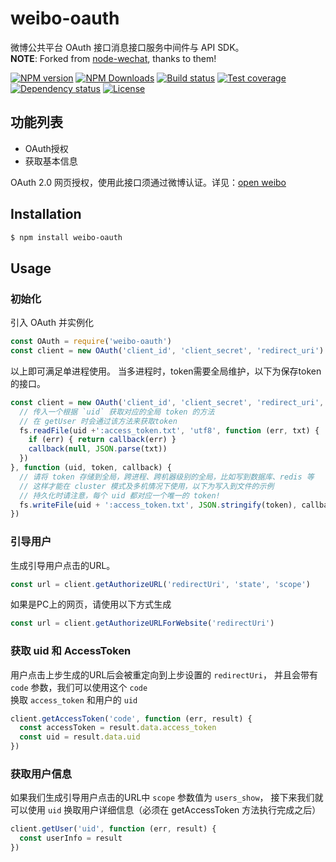 weibo-oauth
===============

微博公共平台 OAuth 接口消息接口服务中间件与 API SDK。  
**NOTE**: Forked from [node-wechat][], thanks to them!

[![NPM version][npm-img]][npm-url]
[![NPM Downloads][downloads-image]][npm-url]
[![Build status][travis-img]][travis-url]
[![Test coverage][coveralls-img]][coveralls-url]
[![Dependency status][david-img]][david-url]
[![License][license-img]][license-url]

## 功能列表

- OAuth授权
- 获取基本信息

OAuth 2.0 网页授权，使用此接口须通过微博认证。详见：[open weibo][]


## Installation

```sh
$ npm install weibo-oauth
```

## Usage

### 初始化

引入 OAuth 并实例化

```js
const OAuth = require('weibo-oauth')
const client = new OAuth('client_id', 'client_secret', 'redirect_uri')
```

以上即可满足单进程使用。
当多进程时，token需要全局维护，以下为保存token的接口。

```js
const client = new OAuth('client_id', 'client_secret', 'redirect_uri', function (uid, callback) {
  // 传入一个根据 `uid` 获取对应的全局 token 的方法
  // 在 getUser 时会通过该方法来获取token
  fs.readFile(uid +':access_token.txt', 'utf8', function (err, txt) {
    if (err) { return callback(err) }
    callback(null, JSON.parse(txt))
  })
}, function (uid, token, callback) {
  // 请将 token 存储到全局，跨进程、跨机器级别的全局，比如写到数据库、redis 等
  // 这样才能在 cluster 模式及多机情况下使用，以下为写入到文件的示例
  // 持久化时请注意，每个 uid 都对应一个唯一的 token!
  fs.writeFile(uid + ':access_token.txt', JSON.stringify(token), callback)
})
```

### 引导用户
生成引导用户点击的URL。

```js
const url = client.getAuthorizeURL('redirectUri', 'state', 'scope')
```

如果是PC上的网页，请使用以下方式生成
```js
const url = client.getAuthorizeURLForWebsite('redirectUri')
```

### 获取 uid 和 AccessToken

用户点击上步生成的URL后会被重定向到上步设置的 `redirectUri`，
并且会带有 `code` 参数，我们可以使用这个 `code`  
换取 `access_token` 和用户的 `uid`

```js
client.getAccessToken('code', function (err, result) {
  const accessToken = result.data.access_token
  const uid = result.data.uid
})
```

### 获取用户信息
如果我们生成引导用户点击的URL中 `scope` 参数值为 `users_show`，
接下来我们就可以使用 `uid` 换取用户详细信息（必须在 getAccessToken 方法执行完成之后）

```js
client.getUser('uid', function (err, result) {
  const userInfo = result
})
```

[license-url]: LICENSE
[open weibo]: http://open.weibo.com/wiki/%E5%BE%AE%E5%8D%9AAPI
[npm-img]: https://img.shields.io/npm/v/weibo-oauth.svg?style=flat-square
[npm-url]: https://npmjs.org/package/weibo-oauth
[travis-img]: https://img.shields.io/travis/fundon/weibo-oauth.svg?style=flat-square
[travis-url]: https://travis-ci.org/fundon/weibo-oauth
[coveralls-img]: https://img.shields.io/coveralls/fundon/weibo-oauth.svg?style=flat-square
[coveralls-url]: https://coveralls.io/r/fundon/weibo-oauth?branch=master
[license-img]: https://img.shields.io/badge/license-MIT-green.svg?style=flat-square
[david-img]: https://img.shields.io/david/fundon/weibo-oauth.svg?style=flat-square
[david-url]: https://david-dm.org/fundon/weibo-oauth
[downloads-image]: https://img.shields.io/npm/dm/weibo-oauth.svg?style=flat-square
[node-wechat]: https://github.com/node-webot/wechat-oauth
